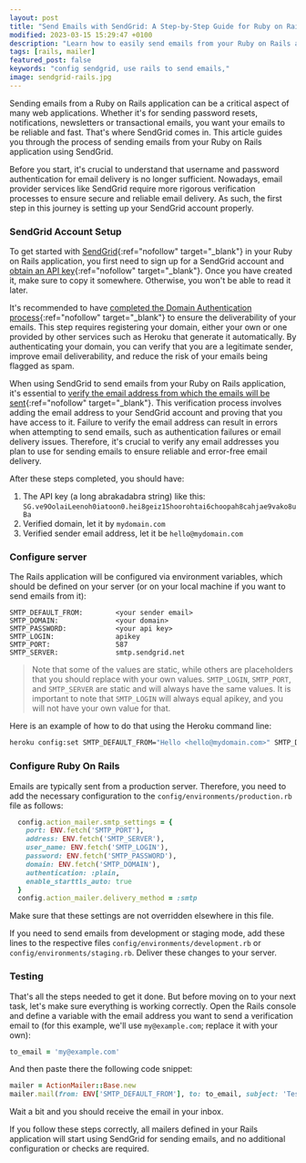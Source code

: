 ```yaml
---
layout: post
title: "Send Emails with SendGrid: A Step-by-Step Guide for Ruby on Rails Applications"
modified: 2023-03-15 15:29:47 +0100
description: "Learn how to easily send emails from your Ruby on Rails application using SendGrid. Our step-by-step guide will show you how to configure SendGrid and create a mailer class to send custom emails. Start sending personalized emails with ease!"
tags: [rails, mailer]
featured_post: false
keywords: "config sendgrid, use rails to send emails,"
image: sendgrid-rails.jpg
---
```


Sending emails from a Ruby on Rails application can be a critical aspect of many web applications. Whether it's for sending password resets, notifications, newsletters or transactional emails, you want your emails to be reliable and fast. That's where SendGrid comes in. This article guides you through the process of sending emails from your Ruby on Rails application using SendGrid.

Before you start, it's crucial to understand that username and password authentication for email delivery is no longer sufficient. Nowadays, email provider services like SendGrid require more rigorous verification processes to ensure secure and reliable email delivery. As such, the first step in this journey is setting up your SendGrid account properly.

### SendGrid Account Setup

To get started with [SendGrid](https://sendgrid.com/){:ref="nofollow" target="_blank"} in your Ruby on Rails application, you first need to sign up for a SendGrid account and [obtain an API key](https://docs.sendgrid.com/ui/account-and-settings/api-keys#creating-an-api-key){:ref="nofollow" target="_blank"}. Once you have created it, make sure to copy it somewhere. Otherwise, you won't be able to read it later.

It's recommended to have [completed the Domain Authentication process](https://docs.sendgrid.com/ui/account-and-settings/how-to-set-up-domain-authentication){:ref="nofollow" target="_blank"} to ensure the deliverability of your emails. This step requires registering your domain, either your own or one provided by other services such as Heroku that generate it automatically. By authenticating your domain, you can verify that you are a legitimate sender, improve email deliverability, and reduce the risk of your emails being flagged as spam.

When using SendGrid to send emails from your Ruby on Rails application, it's essential to [verify the email address from which the emails will be sent](https://docs.sendgrid.com/ui/sending-email/sender-verification){:ref="nofollow" target="_blank"}. This verification process involves adding the email address to your SendGrid account and proving that you have access to it. Failure to verify the email address can result in errors when attempting to send emails, such as authentication failures or email delivery issues. Therefore, it's crucial to verify any email addresses you plan to use for sending emails to ensure reliable and error-free email delivery.

After these steps completed, you should have:
1. The API key (a long abrakadabra string) like this: `SG.ve9OolaiLeenoh0iatoon0.hei8geiz1Shoorohtai6choopah8cahjae9vako8uBa`
1. Verified domain, let it by `mydomain.com`
1. Verified sender email address, let it be `hello@mydomain.com`

### Configure server

The Rails application will be configured via environment variables, which should be defined on your server (or on your local machine if you want to send emails from it):

```
SMTP_DEFAULT_FROM:        <your sender email>
SMTP_DOMAIN:              <your domain>
SMTP_PASSWORD:            <your api key>
SMTP_LOGIN:               apikey
SMTP_PORT:                587
SMTP_SERVER:              smtp.sendgrid.net
```

> Note that some of the values are static, while others are placeholders that you should replace with your own values. `SMTP_LOGIN`, `SMTP_PORT`, and `SMTP_SERVER` are static and will always have the same values. It is important to note that `SMTP_LOGIN` will always equal apikey, and you will not have your own value for that.

Here is an example of how to do that using the Heroku command line:

```bash
heroku config:set SMTP_DEFAULT_FROM="Hello <hello@mydomain.com>" SMTP_DOMAIN=mydomain.com SMTP_LOGIN=apikey SMTP_PASSWORD=SG.ve9OolaiLeenoh0iatoon0.hei8geiz1Shoorohtai6choopah8cahjae9vako8uBa SMTP_PORT=587
```

### Configure Ruby On Rails

Emails are typically sent from a production server. Therefore, you need to add the necessary configuration to the `config/environments/production.rb` file as follows:

```ruby
  config.action_mailer.smtp_settings = {
    port: ENV.fetch('SMTP_PORT'),
    address: ENV.fetch('SMTP_SERVER'),
    user_name: ENV.fetch('SMTP_LOGIN'),
    password: ENV.fetch('SMTP_PASSWORD'),
    domain: ENV.fetch('SMTP_DOMAIN'),
    authentication: :plain,
    enable_starttls_auto: true
  }
  config.action_mailer.delivery_method = :smtp
```

Make sure that these settings are not overridden elsewhere in this file.

If you need to send emails from development or staging mode, add these lines to the respective files `config/environments/development.rb` or `config/environments/staging.rb`. Deliver these changes to your server.

### Testing

That's all the steps needed to get it done. But before moving on to your next task, let's make sure everything is working correctly. Open the Rails console and define a variable with the email address you want to send a verification email to (for this example, we'll use `my@example.com`; replace it with your own):

```ruby
to_email = 'my@example.com'
```

And then paste there the following code snippet:

```ruby
mailer = ActionMailer::Base.new
mailer.mail(from: ENV['SMTP_DEFAULT_FROM'], to: to_email, subject: 'Test from WideFix guide', body: "Hello, you've got mail!").deliver
```

Wait a bit and you should receive the email in your inbox.

If you follow these steps correctly, all mailers defined in your Rails application will start using SendGrid for sending emails, and no additional configuration or checks are required.
